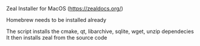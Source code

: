 Zeal Installer for MacOS (https://zealdocs.org/)

Homebrew needs to be installed already

The script installs the cmake, qt, libarchive, sqlite, wget, unzip dependecies
It then installs zeal from the source code
